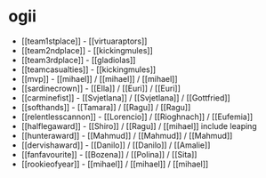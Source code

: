 # ogii

* [[team1stplace]] - [[virtuaraptors]]
* [[team2ndplace]] - [[kickingmules]]
* [[team3rdplace]] - [[gladiolas]]
* [[teamcasualties]] - [[kickingmules]]
* [[mvp]] - [[mihael]] / [[mihael]] / [[mihael]]
* [[sardinecrown]] - [[Ella]] / [[Euri]] / [[Euri]]
* [[carminefist]] - [[Svjetlana]] / [[Svjetlana]] / [[Gottfried]]
* [[softhands]] - [[Tamara]] / [[Ragu]] / [[Ragu]]
* [[relentlesscannon]] - [[Lorencio]] / [[Rioghnach]] / [[Eufemia]]
* [[halflegaward]] - [[Shiro]] / [[Ragu]] / [[mihael]] include leaping
* [[hunteraward]] - [[Mahmud]] / [[Mahmud]] / [[Mahmud]]
* [[dervishaward]] - [[Danilo]] / [[Danilo]] / [[Amalie]]
* [[fanfavourite]] - [[Bozena]] / [[Polina]] / [[Sita]]
* [[rookieofyear]] - [[mihael]] / [[mihael]] / [[mihael]]
